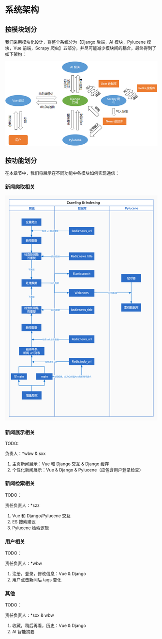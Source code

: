 # 系统架构

## 按模块划分

我们采用模块化设计，将整个系统分为【Django 后端，AI 模块，Pylucene 模块，Vue 前端，Scrapy 爬虫】五部分，并尽可能减少模块间的耦合，最终得到了如下架构：

![整体架构](images/整体架构.png)

## 按功能划分

在本章节中，我们将展示在不同功能中各模块如何实现通信：

### 新闻爬取相关

![新闻爬取相关](images/新闻爬取相关.jpg)

### 新闻展示相关

TODO:

负责人：*wbw & sxx

1. 主页新闻展示：Vue 和 Django 交互 & Django 缓存
2. 个性化新闻展示：Vue & Django & Pylucene（应包含用户登录检查）

### 新闻检索相关

TODO：

责任负责人：*szz

1. Vue 和 Django/Pylucene 交互
2. ES 搜索建议
3. Pylucene 检索逻辑

### 用户相关

TODO：

责任负责人：*wbw

1. 注册，登录，修改信息：Vue & Django
2. 用户点击新闻后 tags 变化

### 其他

TODO：

责任负责人：*sxx & wbw

1. 收藏，稍后再看，历史：Vue & Django
2. AI 智能摘要
